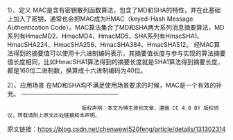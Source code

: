 1）、定义
MAC是含有密钥散列函数算法，包含了MD和SHA的特性，并在此基础上加入了密钥，通常也会把MAC成为HMAC（keyed-Hash Message Authentication Code）。MAC算法集合了MD和SHA两大系列消息摘要算法，MD系列有HmacMD2、HmacMD4、HmacMD5，SHA系列有HmacSHA1、HmacSHA224、HmacSHA256、HmacSHA384、HmacSHA512。
经MAC算法得到的摘要值可以使用十六进制编码表示，其摘要值长度与参与实现的算法摘要值长度相同，比如HmacSHA1算法得到的摘要长度就是SHA1算法得到摘要长度，都是160位二进制数，换算成十六进制编码为40位。

2）、应用场景
在MD和SHA均不满足使用场景要求的时候，MAC是一个有效的补充。
————————————————

                            版权声明：本文为博主原创文章，遵循 CC 4.0 BY 版权协议，转载请附上原文出处链接和本声明。

原文链接：https://blog.csdn.net/chenwewi520feng/article/details/131302314
